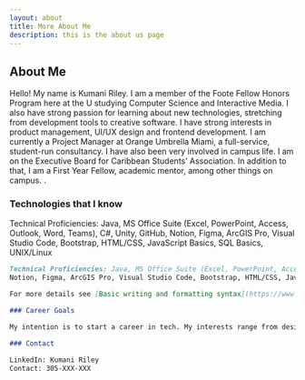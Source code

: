 ```yaml
---
layout: about
title: More About Me
description: this is the about us page
---
```

## About Me

Hello! My name is Kumani Riley. I am a member of the Foote Fellow Honors Program here at the U studying Computer Science and Interactive Media. I also have strong passion for learning about new technologies, stretching from development tools to creative software. I have strong interests in product management, UI/UX design and frontend development. I am currently a Project Manager at Orange Umbrella Miami, a full-service, student-run consultancy. I have also been very involved in campus life. I am on the Executive Board for Caribbean Students’ Association. In addition to that, I am a First Year Fellow, academic mentor, among other things on campus. .

### Technologies that I know

Technical Proficiencies: Java, MS Office Suite (Excel, PowerPoint, Access, Outlook, Word, Teams), C#, Unity, GitHub, 
Notion, Figma, ArcGIS Pro, Visual Studio Code, Bootstrap, HTML/CSS, JavaScript Basics, SQL Basics, UNIX/Linux

```markdown
Technical Proficiencies: Java, MS Office Suite (Excel, PowerPoint, Access, Outlook, Word, Teams), C#, Unity, GitHub, 
Notion, Figma, ArcGIS Pro, Visual Studio Code, Bootstrap, HTML/CSS, JavaScript Basics, SQL Basics, UNIX/Linux

For more details see [Basic writing and formatting syntax](https://www.linkedin.com/in/kumaniriley/).

### Career Goals

My intention is to start a career in tech. My interests range from design to programming.

### Contact

LinkedIn: Kumani Riley
Contact: 305-XXX-XXX